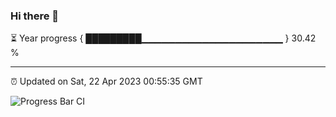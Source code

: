 ### Hi there 👋

⏳ Year progress { █████████▁▁▁▁▁▁▁▁▁▁▁▁▁▁▁▁▁▁▁▁▁ } 30.42 %

---

⏰ Updated on Sat, 22 Apr 2023 00:55:35 GMT

![Progress Bar CI](https://github.com/liununu/liununu/workflows/Progress%20Bar%20CI/badge.svg)
